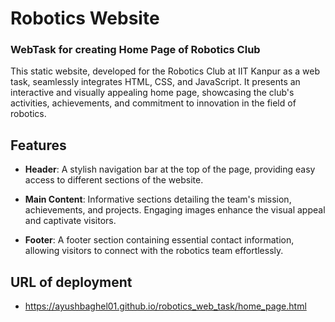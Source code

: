 # Robotics Website
### WebTask for creating Home Page of Robotics Club
This static website, developed for the Robotics Club at IIT Kanpur as a web task, seamlessly integrates HTML, CSS, and JavaScript. It presents an interactive and visually appealing home page, showcasing the club's activities, achievements, and commitment to innovation in the field of robotics.
## Features

- **Header**: A stylish navigation bar at the top of the page, providing easy access to different sections of the website.
  
- **Main Content**: Informative sections detailing the team's mission, achievements, and projects. Engaging images enhance the visual appeal and captivate visitors.
  
- **Footer**: A footer section containing essential contact information, allowing visitors to connect with the robotics team effortlessly.

## URL of deployment
- https://ayushbaghel01.github.io/robotics_web_task/home_page.html
